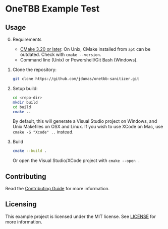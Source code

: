 # OneTBB Example Test

## Usage

0. Requirements

    - [CMake 3.20 or later](https://cmake.org/download). On Unix, CMake installed from `apt` can be
      outdated. Check with `cmake --version`.
    - Command line (Unix) or Powershell/Git Bash (Windows).

1. Clone the repository:

    ```bash
    git clone https://github.com/jdumas/onetbb-sanitizer.git
    ```

2. Setup build:

    ```bash
    cd <repo-dir>
    mkdir build
    cd build
    cmake ..
    ```

    By default, this will generate a Visual Studio project on Windows, and Unix Makefiles on OSX and
    Linux. If you wish to use XCode on Mac, use `cmake -G "Xcode" ..` instead.

3. Build

    ```bash
    cmake --build .
    ```

    Or open the Visual Studio/XCode project with `cmake --open .`

## Contributing

Read the [Contributing Guide](./.github/CONTRIBUTING.md) for more
information.

## Licensing

This example project is licensed under the MIT license. See [LICENSE](LICENSE) for more information.
